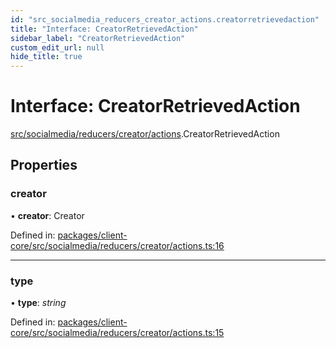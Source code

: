 ```yaml
---
id: "src_socialmedia_reducers_creator_actions.creatorretrievedaction"
title: "Interface: CreatorRetrievedAction"
sidebar_label: "CreatorRetrievedAction"
custom_edit_url: null
hide_title: true
---
```


# Interface: CreatorRetrievedAction

[src/socialmedia/reducers/creator/actions](../modules/src_socialmedia_reducers_creator_actions.md).CreatorRetrievedAction

## Properties

### creator

• **creator**: Creator

Defined in: [packages/client-core/src/socialmedia/reducers/creator/actions.ts:16](https://github.com/xr3ngine/xr3ngine/blob/a16a45d7e/packages/client-core/src/socialmedia/reducers/creator/actions.ts#L16)

___

### type

• **type**: *string*

Defined in: [packages/client-core/src/socialmedia/reducers/creator/actions.ts:15](https://github.com/xr3ngine/xr3ngine/blob/a16a45d7e/packages/client-core/src/socialmedia/reducers/creator/actions.ts#L15)
